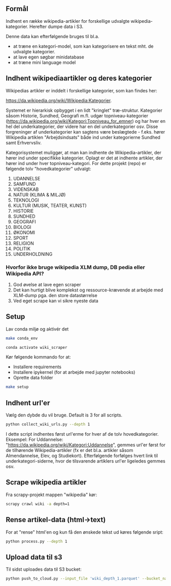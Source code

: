 ## Formål

Indhent en række wikipedia-artikler for forskellige udvalgte wikipedia-kategorier. Herefter dumpe data i S3.

Denne data kan efterfølgende bruges til bl.a. 
- at træne en kategori-model, som kan kategorisere en tekst mht. de udvalgte kategorier.
- at lave egen søgbar minidatabase
- at træne mini language model

## Indhent wikipediaartikler og deres kategorier

Wikipedias artikler er inddelt i forskellige kategorier, som kan findes her:

https://da.wikipedia.org/wiki/Wikipedia:Kategorier.

Systemet er hierarkisk opbygget i en lidt "kringlet" træ-struktur. Kategorier såsom Historie, Sundhed, Geografi m.fl. udgør topniveau-kategorier (https://da.wikipedia.org/wiki/Kategori:Topniveau_for_emner) og har hver en hel del underkategorier, der videre har en del underkategorier osv. Disse forgreninger af underkategorier kan sagtens være beslægtede - f.eks. hører Wikipedia artiklen "Arbejdsindsats" både ind under kategorierne Sundhed samt Erhvervsliv.

Kategorisystemet muliggør, at man kan indhente de Wikipedia-artikler, der hører ind under specifikke kategorier. Oplagt er det at indhente artikler, der hører ind under hver topniveau-kategori. For dette projekt (repo) er følgende tolv "hovedkategorier" udvalgt:

1. UDANNELSE
2. SAMFUND
3. VIDENSKAB
4. NATUR (KLIMA & MILJØ)
5. TEKNOLOGI
6. KULTUR (MUSIK, TEATER, KUNST)
7. HISTORIE
8. SUNDHED
9. GEOGRAFI
10. BIOLOGI
11. ØKONOMI
12. SPORT
13. RELIGION
14. POLITIK
15. UNDERHOLDNING



### Hvorfor ikke bruge wikipedia XLM dump, DB pedia eller Wikipedia API?

1. God øvelse at lave egen scraper
2. Det kan hurtigt blive komplekst og ressource-krævende at arbejde med XLM-dump pga. den store datastørrelse
3. Ved eget scrape kan vi sikre nyeste data

## Setup

Lav conda miljø og aktivér det

```bash
make conda_env
```

```bash
conda activate wiki_scraper
```
Kør følgende kommando for at:
- Installere requirements
- Installere ipykernel (for at arbejde med jupyter notebooks)
- Oprette data folder

```bash
make setup
```

## Indhent url'er

Vælg den dybde du vil bruge. Default is 3 for all scripts.

```bash
python collect_wiki_urls.py --depth 1
```

I dette script indhentes først url'erme for hver af de tolv hovedkategorier. Eksempel: For Uddannelse: "https://da.wikipedia.org/wiki/Kategori:Uddannelse", gemmes url'er først for de tilhørende Wikipedia-artikler (fx er det bl.a. artikler såsom Almendannelse, Elev, og Studiekort). Efterfølgende forfølges hvert link til underkategori-siderne, hvor de tilsvarende artiklers url'er ligeledes gemmes osv. 


## Scrape wikipedia artikler

Fra scrapy-projekt mappen "wikipedia" kør:

```bash
scrapy crawl wiki -a depth=1
```
## Rense artikel-data (html->text)

For at "rense" html'en og kun få den ønskede tekst ud køres følgende sript:

```bash
python process.py --depth 1
```

## Upload data til s3

Til sidst uploades data til S3 bucket:

```bash
python push_to_cloud.py --input_file 'wiki_depth_1.parquet' --bucket_name hanse-scrape-data --s3_folder wikipedia-categories
```

